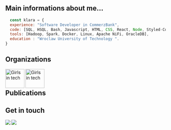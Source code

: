 

<h2>Main informations about me... </h2>

```javascript
  const klara = {
  experience: "Software Developer in CommerzBank",
  code: [SQL, HSQL, Bash, Javascript, HTML, CSS, React, Node, Styled-Components],
  tools: [Hadoop, Spark, Docker, Linux, Apache NiFi, OracleDB],
  education : "Wroclaw University of Technology ".
}
```

<div>
<div>
  <h2>Organizations</h2>
  <img align="left" alt="Girls in tech" width="60px" height="60px" src="https://user-images.githubusercontent.com/59035908/89677651-1f781180-d8ee-11ea-8bb0-e7c20ac26311.jpg" />
  <img align="left" alt="Girls in tech" width="60px" height="60px" src="https://user-images.githubusercontent.com/59035908/89680211-d080ab00-d8f2-11ea-9cda-172966b938a9.png" />
  </div>  
 <br/>
 <br/>
  <h2 >Publications</h2>

  </div>  

<h2>Get in touch </h2>
<a href="mailto:klaragajaszek21@wp.pl?subject=[GitHub]%20🚀"><img align="left" src="https://img.shields.io/badge/e‑mail-D14836.svg?style=for-the-badge&logo=GMail&logoColor=white"/></a>
<a href="https://www.linkedin.com/in/klara-gajaszek-7aa043189/"><img align="left" src="https://img.shields.io/badge/linkedin-0077B5.svg?style=for-the-badge&logo=linkedin&logoColor=white"/></a>
    </div>
</div>






